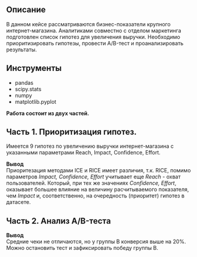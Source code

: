 ## Описание
В данном кейсе рассматриваются бизнес-показатели крупного интернет-магазина.
Аналитиками совместно с отделом маркетинга подготовлен список гипотез для увеличения выручки.
Необходимо приоритизировать гипотезы, провести A/B-тест и проанализировать результаты.

## Инструменты
- pandas
- scipy.stats
- numpy
- matplotlib.pyplot

**Работа состоит из двух частей.**

## Часть 1. Приоритизация гипотез.
Имеется 9 гипотез по увеличению выручки интернет-магазина с указанными параметрами Reach, Impact, Confidence, Effort.

**Вывод**\
Приоритезация методами ICE и RICE имеет различия, т.к. RICE, помимо параметров *Impact, Confidence, Effort* учитывает еще *Reach* - охват пользователей. Который, при тех же значениях *Confidence, Effort*, оказывает большее влияние на величину расчитываемого показателя, чем *Impact* и, соответственно, на очередность (приоритет) гипотез в датасете.

## Часть 2. Анализ A/B-теста

**Вывод**\
Средние чеки не отличаются, но у группы В конверсия выше на 20%. Можно остановить тест и зафиксировать победу группы В.

